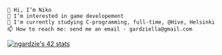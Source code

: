 
    👋 Hi, I’m Niko
    👀 I’m interested in game developement
    🌱 I'm currently studying C-programming, full-time, @Hive, Helsinki
    📫 How to reach me: send me an email - gardziella@gmail.com
    
[![ngardzie's 42 stats](https://badge42.vercel.app/api/v2/cl2rnvxja001609k006r2rty1/stats?cursusId=1&coalitionId=57)](https://github.com/JaeSeoKim/badge42)
